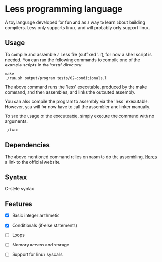 # Less programming language #

A toy language developed for fun and as a way to learn about building compilers.
Less only supports linux, and will probably only support linux.

## Usage

To compile and assemble a Less file (suffixed '.l'), for now a shell script is needed.
You can run the following commands to compile one of the example scripts in the 'tests' directory:

```console
make
./run.sh output/program tests/02-conditionals.l
```

The above command runs the 'less' executable, produced by the make command, and then assembles, and links the outputed assembly.

You can also compile the program to assembly via the 'less' executable. However, you will for now have to call the assembler and linker manually.

To see the usage of the executeable, simply execute the command with no arguments.

```console
./less
```

## Dependencies

The above mentioned command relies on nasm to do the assembling. [Heres a link to the official website](https://www.nasm.us/).

## Syntax

C-style syntax

## Features

- [x] Basic integer arithmetic
- [x] Conditionals (if-else statements)
- [ ] Loops
- [ ] Memory access and storage
- [ ] Support for linux syscalls

